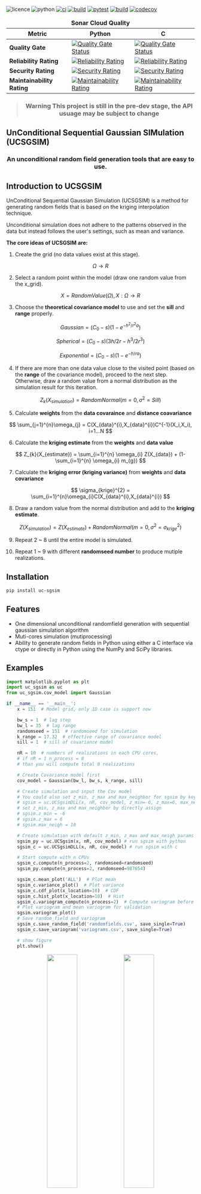 ![licence](https://img.shields.io/github/license/Zncl2222/Stochastic_UC_SGSIM)
![python](https://img.shields.io/pypi/pyversions/uc-sgsim)
[![ci](https://img.shields.io/github/actions/workflow/status/Zncl2222/uc_sgsim/github-pre-commit.yml?logo=pre-commit&label=pre-commit)](https://github.com/Zncl2222/Stochastic_UC_SGSIM/actions/workflows/github-pre-commit.yml)
[![build](https://img.shields.io/github/actions/workflow/status/Zncl2222/uc_sgsim/cmake.yml?logo=cmake&logoColor=red&label=CMake)](https://github.com/Zncl2222/Stochastic_UC_SGSIM/actions/workflows/cmake.yml)
[![pytest](https://img.shields.io/github/actions/workflow/status/Zncl2222/uc_sgsim/sonarcloud.yml?logo=pytest&label=pytest)](https://github.com/Zncl2222/Stochastic_UC_SGSIM/actions/workflows/sonarcloud.yml)
[![build](https://github.com/Zncl2222/Stochastic_UC_SGSIM/actions/workflows/codeql.yml/badge.svg)](https://github.com/Zncl2222/Stochastic_UC_SGSIM/actions/workflows/codeql.yml)
[![codecov](https://codecov.io/gh/Zncl2222/uc_sgsim/branch/main/graph/badge.svg?token=3qZt0OqDNI)](https://codecov.io/gh/Zncl2222/uc_sgsim)

<div>
 <table>
  <thead>
    <tr>
      <td colspan="5" align="center"><strong>Sonar Cloud Quality</strong></td>
    </tr>
    <tr>
      <th>Metric</th>
      <th>Python</th>
      <th>C</th>
    </tr>
  </thead>
  <tbody>
    <tr>
      <td><strong>Quality Gate</strong></td>
      <td><a href="https://sonarcloud.io/summary/new_code?id=zncl2222_Stochastic_UC_SGSIM_py"><img src="https://sonarcloud.io/api/project_badges/measure?project=zncl2222_Stochastic_UC_SGSIM_py&metric=alert_status" alt="Quality Gate Status"></a></td>
      <td><a href="https://sonarcloud.io/summary/new_code?id=zncl2222_Stochastic_UC_SGSIM_c"><img src="https://sonarcloud.io/api/project_badges/measure?project=zncl2222_Stochastic_UC_SGSIM_c&metric=alert_status" alt="Quality Gate Status"></a></td>
    <tr>
      <td><strong>Reliability Rating</strong></td>
      <td><a href="https://sonarcloud.io/summary/new_code?id=zncl2222_Stochastic_UC_SGSIM_py"><img src="https://sonarcloud.io/api/project_badges/measure?project=zncl2222_Stochastic_UC_SGSIM_py&metric=reliability_rating" alt="Reliability Rating"></a></td>
      <td><a href="https://sonarcloud.io/summary/new_code?id=zncl2222_Stochastic_UC_SGSIM_c"><img src="https://sonarcloud.io/api/project_badges/measure?project=zncl2222_Stochastic_UC_SGSIM_c&metric=reliability_rating" alt="Reliability Rating"></a></td>
    </tr>
    <tr>
      <td><strong>Security Rating</strong></td>
      <td><a href="https://sonarcloud.io/summary/new_code?id=zncl2222_Stochastic_UC_SGSIM_py"><img src="https://sonarcloud.io/api/project_badges/measure?project=zncl2222_Stochastic_UC_SGSIM_py&metric=security_rating" alt="Security Rating"></a></td>
      <td><a href="https://sonarcloud.io/summary/new_code?id=zncl2222_Stochastic_UC_SGSIM_c"><img src="https://sonarcloud.io/api/project_badges/measure?project=zncl2222_Stochastic_UC_SGSIM_c&metric=security_rating" alt="Security Rating"></a></td>
    </tr>
    <tr>
      <td><strong>Maintainability Rating</strong></td>
      <td><a href="https://sonarcloud.io/summary/new_code?id=zncl2222_Stochastic_UC_SGSIM_py"><img src="https://sonarcloud.io/api/project_badges/measure?project=zncl2222_Stochastic_UC_SGSIM_py&metric=sqale_rating" alt="Maintainability Rating"></a></td>
      <td><a href="https://sonarcloud.io/summary/new_code?id=zncl2222_Stochastic_UC_SGSIM_c"><img src="https://sonarcloud.io/api/project_badges/measure?project=zncl2222_Stochastic_UC_SGSIM_c&metric=sqale_rating" alt="Maintainability Rating"></a></td>
    </tr>
  </tbody>
 </table>
</div>

<h3 align="center">

> __Warning__
> This project is still in the pre-dev stage, the API usuage may be subject to change

</h3>

## UnConditional Sequential Gaussian SIMulation (UCSGSIM)

<h3 align="center">An unconditional random field generation tools that are easy to use.</h3>

## Introduction to UCSGSIM
UnConditional Sequential Gaussian Simulation (UCSGSIM) is a method for generating random fields that is based on the kriging interpolation technique.

Unconditional simulation does not adhere to the patterns observed in the data but instead follows the user's settings, such as mean and variance.

**The core ideas of UCSGSIM are:**
1. Create the grid (no data values exist at this stage).

$$ \Omega\to R $$

2. Select a random point within the model (draw one random value from the x_grid).

$$ X = RandomValue(\Omega),  X:\Omega\to R $$

3. Choose the **theoretical covariance model** to use and set the **sill** and **range** properly.

$$ Gaussian = (C_{0} - s)(1 - e^{-h^{2}/r^{2}a})$$

$$ Spherical = (C_{0} - s)(3h/2r - h^3/2r^3)$$

$$ Exponential = (C_{0} - s)(1 - e^{-h/ra})$$

4. If there are more than one data value close to the visited point (based on the **range** of the covariance model), proceed to the next step. Otherwise, draw a random value from a normal distribution as the simulation result for this iteration.

$$ Z_{k}({X_{simulation}}) = RandomNormal(m = 0 ,\sigma^2 = Sill)$$

5. Calculate **weights** from the **data covaraince** and **distance coavariance**

$$ \sum_{j=1}^{n}\omega_{j} = C(X_{data}^{i},X_{data}^{i})C^{-1}(X_i,X_i), i=1...N $$

6. Calculate the **kriging estimate** from the **weights** and **data value**

$$ Z_{k}(X_{estimate}) = \sum_{i=1}^{n} \omega_{i} Z(X_{data}) + (1- \sum_{i=1}^{n} \omega_{i} m_{g}) $$

7. Calculate the **kriging error (kriging variance)** from **weights** and **data covariance**

$$ \sigma_{krige}^{2} = \sum_{i=1}^{n}\omega_{i}C(X_{data}^{i},X_{data}^{i}) $$

8. Draw a random value from the normal distribution and add to the **kriging estimate**.

$$ Z(X_{simulation}) = Z(X_{estimate}) + RandomNormal(m = 0, \sigma^2 = \sigma_{krige}^{2}) $$

9. Repeat 2 ~ 8 until the entire model is simulated.

10. Repeat 1 ~ 9 with different **randomseed number** to produce mutiple realizations.

## Installation
```bash
pip install uc-sgsim
```

## Features
* One dimensional unconditional randomfield generation with sequential gaussian simulation algorithm
* Muti-cores simulation (mutiprocessing)
* Ability to generate random fields in Python using either a C interface via ctype or directly in Python using the NumPy and SciPy libraries.

## Examples
```py
import matplotlib.pyplot as plt
import uc_sgsim as uc
from uc_sgsim.cov_model import Gaussian

if __name__ == '__main__':
    x = 151  # Model grid, only 1D case is support now

    bw_s = 1  # lag step
    bw_l = 35  # lag range
    randomseed = 151  # randomseed for simulation
    k_range = 17.32  # effective range of covariance model
    sill = 1  # sill of covariance model

    nR = 10  # numbers of realizations in each CPU cores,
    # if nR = 1 n_process = 8
    # than you will compute total 8 realizations

    # Create Covariance model first
    cov_model = Gaussian(bw_l, bw_s, k_range, sill)

    # Create simulation and input the Cov model
    # You could also set z_min, z_max and max_neighbor for sgsim by key words
    # sgsim = uc.UCSgsimDLL(x, nR, cov_model, z_min=-6, z_max=6, max_neigh=10)
    # set z_min, z_max and max_neighbor by directly assign
    # sgsim.z_min = -6
    # sgsim.z_max = 6
    # sgsim.max_neigh = 10

    # Create simulation with default z_min, z_max and max_neigh params
    sgsim_py = uc.UCSgsim(x, nR, cov_model) # run sgsim with python
    sgsim_c = uc.UCSgsimDLL(x, nR, cov_model) # run sgsim with c

    # Start compute with n CPUs
    sgsim_c.compute(n_process=2, randomseed=randomseed)
    sgsim_py.compute(n_process=2, randomseed=987654)

    sgsim_c.mean_plot('ALL')  # Plot mean
    sgsim_c.variance_plot()  # Plot variance
    sgsim_c.cdf_plot(x_location=10)  # CDF
    sgsim_c.hist_plot(x_location=10)  # Hist
    sgsim_c.variogram_compute(n_process=2)  # Compute variogram before plotting
    # Plot variogram and mean variogram for validation
    sgsim.variogram_plot()
    # Save random_field and variogram
    sgsim_c.save_random_field('randomfields.csv', save_single=True)
    sgsim_c.save_variogram('variograms.csv', save_single=True)

    # show figure
    plt.show()
```

<p align="center">
   <img src="https://github.com/Zncl2222/Stochastic_SGSIM/blob/main/figure/Realizations.png"  width="40%"/>
   <img src="https://github.com/Zncl2222/Stochastic_SGSIM/blob/main/figure/Mean.png"  width="40%"/>
   <img src="https://github.com/Zncl2222/Stochastic_SGSIM/blob/main/figure/Variance.png"  width="40%"/>
   <img src="https://github.com/Zncl2222/Stochastic_SGSIM/blob/main/figure/Variogram.png"  width="50%"/>
   <img src="https://github.com/Zncl2222/Stochastic_SGSIM/blob/main/figure/HIST.png"  width="40%"/>
   <img src="https://github.com/Zncl2222/Stochastic_SGSIM/blob/main/figure/CDF.png"  width="50%"/>
</p>

If you prefer to utilize pure C to execute this code, you can make modifications to the c_example.c file located in the root directory. Once you've made the necessary changes to c_example.c, you can compile and execute the code using the following commands:

On Linux
```bash
sh cmake_build.sh
```
On Windows
```bat
cmake_build.bat
```

C example file
```c
// c_example.c
# include <stdio.h>
# include <stdlib.h>

# include "./uc_sgsim/c_core/include/sgsim.h"
# include "./uc_sgsim/c_core/include/cov_model.h"
# if defined(__linux__) || defined(__unix__)
# define PAUSE printf("Press Enter key to continue..."); fgetc(stdin);//NOLINT
# elif _WIN32
# define PAUSE system("PAUSE");
# endif

int main() {
    // you can also set z_min and z_max at sgsim_t. Default value will depend on
    // sill value in cov_model_t
    sgsim_t sgsim_example = {
        .x_len = 150,
        .realization_numbers = 5,
        .randomseed = 12345,
        .kriging_method = 1,
        .if_alloc_memory = 1,  // This should be equal to 1 if you want to run by c.
    };

    // you can also set max_negibor at cov_model_t. Defualt value is 4.
    cov_model_t cov_example = {
        .bw_l = 35,
        .bw_s = 1,
        .k_range = 17.32,
        .sill = 1,
        .nugget = 0,
    };

    sgsim_run(&sgsim_example, &cov_example, 0);
    sgsim_t_free(&sgsim_example);
    PAUSE
    return 0;
}
```

## Future plans
* 2D unconditional randomfield generation
* GUI (pyhton)
* More covariance models
* More kriging methods (etc. Oridinary Kriging)
* Performance enhancement
* Providing more comprehensive documentation and user-friendly design improvements.

## Performance
<p align="center">
<img src="https://github.com/Zncl2222/Stochastic_SGSIM/blob/main/figure/C_Cpp_py_comparision.png"  width="70%"/>
</p>

```
Parameters:

model len = 150

number of realizations = 1000

Range scale = 17.32

Variogram model = Gaussian model

---------------------------------------------------------------------------------------

Testing platform:

CPU: AMD Ryzen 9 4900 hs

RAM: DDR4 - 3200 40GB (Dual channel 16GB)

Disk: WD SN530
```
